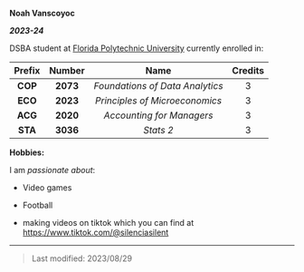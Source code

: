 **Noah Vanscoyoc**

***2023-24***

DSBA student at [Florida Polytechnic University](https://www.floridapoly.edu) currently enrolled in: 

|  Prefix  |  Number  |  Name  |  Credits  |
|:----------:|:----------:|:--------:|:-----------:|
| **COP**    | **2073**   | _Foundations of Data Analytics_ | 3 |
| **ECO**    | **2023**   | _Principles of Microeconomics_|  3  |
| **ACG**    | **2020**   | _Accounting for Managers_     |  3  |
| **STA**    | **3036**   | _Stats 2_                     |  3  |



**Hobbies:**

I am _passionate about_: 

- Video games

- Football

- making videos on tiktok which you can find at <https://www.tiktok.com/@silenciasilent>

***

> Last modified: 2023/08/29
